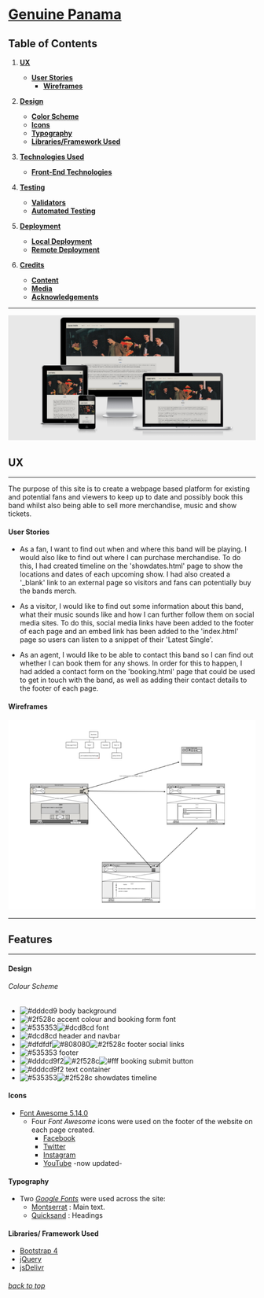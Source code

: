# [Genuine Panama](https://ucfed.kanra.repl.co/)

## Table of Contents
1. [**UX**](#ux)
    - [**User Stories**](#user-stories)
        - [**Wireframes**](#wireframes)

2. [**Design**](#design)
    - [**Color Scheme**](#color-scheme)
    - [**Icons**](#icons)
    - [**Typography**](#typography)
    - [**Libraries/Framework Used**](#Libraries/-framework-used)

2. [**Technologies Used**](#technologies-used)
    - [**Front-End Technologies**](#front-end-technologies)

3. [**Testing**](#testing)
    - [**Validators**](#validators)
    - [**Automated Testing**](#automated-testing)

4. [**Deployment**](#deployment)
    - [**Local Deployment**](#local-deployment)
    - [**Remote Deployment**](#remote-deployment)

5. [**Credits**](#credits)
    - [**Content**](#content)
    - [**Media**](#media)
    - [**Acknowledgements**](#acknowledgements)

***

![Genuine Panama device view](amires.png)


## UX
---
The purpose of this site is to create a webpage based platform for existing and potential fans and viewers to keep up to date and possibly book this band whilst also being able to sell more merchandise, music and show tickets. 

#### User Stories

* As a fan, I want to find out when and where this band will be playing. I would also like to find out where I can purchase merchandise. To do this, I had created timeline on the 'showdates.html' page to show the locations and dates of each upcoming show. I had also created a '_blank' link to an external page so visitors and fans can potentially buy the bands merch.

* As a visitor, I would like to find out some information about this band, what their music sounds like and how I can further follow them on social media sites. To do this, social media links have been added to the footer of each page and an embed link has been added to the 'index.html' page so users can listen to a snippet of their 'Latest Single'.

* As an agent, I would like to be able to contact this band so I can find out whether I can book them for any shows. In order for this to happen, I had added a contact form on the 'booking.html' page that could be used to get in touch with the band, as well as adding their contact details to the footer of each page.

#### Wireframes

![Wireframe image](GPWireframe.png)

***

## Features
---

#### Design

###### Colour Scheme 
* ![#dddcd9](https://placehold.it/15/dddcd9/dddcd9) body background
* ![#2f528c](https://placehold.it/15/2f528c/2f528c) accent colour and booking form font
* ![#535353](https://placehold.it/15/535353/535353)![#dcd8cd](https://placehold.it/15/dcd8cd/dcd8cd) font
* ![#dcd8cd](https://placehold.it/15/dcd8cd/dcd8cd) header and navbar
* ![#dfdfdf](https://placehold.it/15/dfdfdf/dfdfdf)![#808080](https://placehold.it/15/808080/808080)![#2f528c](https://placehold.it/15/2f528c/2f528c) footer social links
* ![#535353](https://placehold.it/15/535353/535353) footer
* ![#dddcd9f2](https://placehold.it/15/dddcd9f2/dddcd9f2)![#2f528c](https://placehold.it/15/2f528c/2f528c)![#fff](https://placehold.it/15/fff/fff) booking submit button
* ![#dddcd9f2](https://placehold.it/15/dddcd9f2/dddcd9f2) text container
* ![#535353](https://placehold.it/15/535353/535353)![#2f528c](https://placehold.it/15/2f528c/2f528c) showdates timeline

#### Icons
- [Font Awesome 5.14.0](https://fontawesome.com/)
    - Four *Font Awesome* icons were used on the footer of the website on each page created.
      - [Facebook](https://fontawesome.com/icons/facebook-f?style=brands)
      - [Twitter](https://fontawesome.com/icons/twitter?style=brands)
      - [Instagram](https://fontawesome.com/icons/instagram?style=brands)
      - [YouTube](https://fontawesome.com/icons/youtube?style=brands) -now updated-

#### Typography

- Two [*Google Fonts*](https://fonts.google.com/) were used across the site:
    - [Montserrat](https://fonts.google.com/specimen/Montserrat) : Main text.
    - [Quicksand](https://fonts.google.com/specimen/Quicksand?query=quicksand) : Headings


#### Libraries/ Framework Used
- [Bootstrap 4](https://getbootstrap.com/)
- [jQuery](https://jquery.com/download/)
- [jsDelivr](https://www.jsdelivr.com/)

###### [back to top](#table-of-contents)